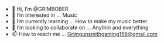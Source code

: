 - 👋 Hi, I’m @GRIMBOBER
- 👀 I’m interested in ... Music
- 🌱 I’m currently learning ... How to make my music better
- 💞️ I’m looking to collaborate on ... Anythin and everything
- 📫 How to reach me ... Grimgunsmithgaming159@gmail.com

<!---
GRIMBOBER/GRIMBOBER is a ✨ special ✨ repository because its `README.md` (this file) appears on your GitHub profile.
You can click the Preview link to take a look at your changes.
--->
